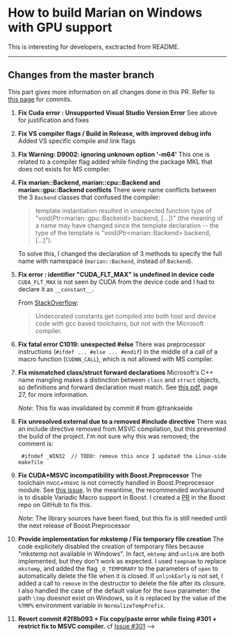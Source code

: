 # How to build Marian on Windows with GPU support

This is interesting for developers, exctracted from README.

---
## Changes from the master branch
This part gives more information on all changes done in this PR. Refer to [this page](https://github.com/cedrou/marian-dev/commits/build_on_win) for commits.

1. __Fix Cuda error : Unsupported Visual Studio Version Error__
   See above for justification and fixes

2. __Fix VS compiler flags / Build in Release, with improved debug info__
   Added VS specific compile and link flags

3. __Fix Warning: D9002: ignoring unknown option '-m64'__
   This one is related to a compiler flag added while finding the package MKL that does not exists for MS compiler.

4. __Fix marian::Backend, marian::cpu::Backend and marian::gpu::Backend conflicts__
   There were name conflicts between the 3 `Backend` classes that confused the compiler:

   >  template instantiation resulted in unexpected function type of "void(Ptr\<marian::gpu::Backend\> backend, [...])" (the meaning of a name may have changed since the template declaration -- the type of the template is "void(Ptr\<marian::Backend\> backend, [...]").

   To solve this, I changed the declaration of 3 methods to specify the full name with namespace (`marian::Backend`, instead of `Backend`).

5. __Fix error : identifier "CUDA_FLT_MAX" is undefined in device code__
   `CUDA_FLT_MAX` is not seen by CUDA from the device code and I had to declare it as `__constant__`.

   From [StackOverflow](https://stackoverflow.com/questions/20111409/how-to-pass-structures-into-cuda-device#comment29972423_20112013):
   > Undecorated constants get compiled into both host and device code with gcc based toolchains, but not with the Microsoft compiler.

6. __Fix fatal error C1019: unexpected #else__
   There was preprocessor instructions (`#ifdef ... #else ... #endif`) in the middle of a call of a macro function (`CUDNN_CALL`), which is not allowed with MS compiler.

7. __Fix mismatched class/struct forward declarations__
   Microsoft's C++ name mangling makes a distinction between `class` and `struct` objects, so definitions and forward declaration must match.
   See [this pdf](https://www.agner.org/optimize/calling_conventions.pdf), page 27, for more information.

   _Note_: This fix was invalidated by commit # from @frankseide

8. __Fix unresolved external due to a removed #include directive__
   There was an include directive removed from MSVC compilation, but this prevented the build of the project.
   I'm not sure why this was removed; the comment is:

        #ifndef _WIN32  // TODO: remove this once I updated the Linux-side makefile

9. __Fix CUDA+MSVC incompatibility with Boost.Preprocessor__
   The toolchain nvcc+msvc is not correctly handled in Boost.Preprocessor module. See [this issue](https://github.com/boostorg/preprocessor/issues/15). In the meantime, the recommended workaround is to disable Variadic Macro support in Boost.
   I created a [PR](https://github.com/boostorg/preprocessor/pull/18) in the Boost repo on GitHub to fix this.

   _Note_: The library sources have been fixed, but this fix is still needed until the next release of Boost.Preprocessor

10. __Provide implementation for mkstemp / Fix temporary file creation__
   The code explicitely disabled the creation of temporary files because "mkstemp not available in Windows". In fact, `mktemp` and `unlink` are both implemented, but they don't work as expected. I used `tempnam` to replace `mkstemp`, and added the flag `_O_TEMPORARY` to the parameters of `open` to automatically delete the file when it is closed. If `unlinkEarly` is not set, I added a call to `remove` in the destructor to delete the file after its closure.
   I also handled the case of the default value for the `base` parameter: the path `\tmp` doesnot exist on Windows, so it is replaced by the value of the `%TMP%` environment variable in `NormalizeTempPrefix`.

11. __Revert commit #2f8b093 + Fix copy/paste error while fixing #301 + restrict fix to MSVC compiler.__
   cf [Issue #301](https://github.com/marian-nmt/marian-dev/issues/301)   -->

